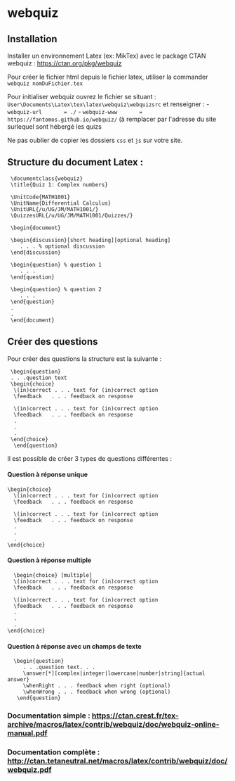 # webquiz

## Installation

Installer un environnement Latex (ex: MikTex) avec le package CTAN webquiz : https://ctan.org/pkg/webquiz

Pour créer le fichier html depuis le fichier latex, utiliser la commander `webquiz nomDuFichier.tex`

Pour initialiser webquiz ouvrez le fichier se situant : `User\Documents\Latex\tex\latex\webquiz\webquizsrc` et renseigner :
     - `webquiz-url       = ./`
     - `webquiz-www       = https://fantomos.github.io/webquiz/` (à remplacer par l'adresse du site surlequel sont hébergé les quizs
     
Ne pas oublier de copier les dossiers `css` et  `js` sur votre site.


## Structure du document Latex : 


     \documentclass{webquiz} 
     \title{Quiz 1: Complex numbers} 
 
     \UnitCode{MATH1001} 
     \UnitName{Differential Calculus} 
     \UnitURL{/u/UG/JM/MATH1001/} 
     \QuizzesURL{/u/UG/JM/MATH1001/Quizzes/} 
 
     \begin{document} 
 
     \begin{discussion}[short heading][optional heading] 
        . . . % optional discussion 
     \end{discussion} 
 
     \begin{question} % question 1 
        . . . 
     \end{question} 
 
     \begin{question} % question 2 
        . . . 
     \end{question} 
     . 
     . 
     \end{document}

## Créer des questions

Pour créer des questions la structure est la suivante : 

     \begin{question} 
     . . .question text 
     \begin{choice} 
      \(in)correct . . . text for (in)correct option 
      \feedback   . . . feedback on response 
 
      \(in)correct . . . text for (in)correct option 
      \feedback   . . . feedback on response 
      . 
      . 
      . 
     \end{choice} 
      \end{question}
   
Il est possible de créer 3 types de questions différentes :
 
#### Question à réponse unique

    \begin{choice} 
      \(in)correct . . . text for (in)correct option 
      \feedback   . . . feedback on response 
 
      \(in)correct . . . text for (in)correct option 
      \feedback   . . . feedback on response 
      . 
      . 
      . 
    \end{choice} 
  
  
#### Question à réponse multiple

      \begin{choice} [multiple]
      \(in)correct . . . text for (in)correct option 
      \feedback   . . . feedback on response 
 
      \(in)correct . . . text for (in)correct option 
      \feedback   . . . feedback on response 
      . 
      . 
      . 
    \end{choice} 
  
  
  #### Question à réponse avec un champs de texte
  
      \begin{question} 
         . . .question text. . . 
         \answer[*][complex|integer|lowercase|number|string]{actual answer} 
         \whenRight . . . feedback when right (optional) 
         \whenWrong . . . feedback when wrong (optional) 
       \end{question}
  
  
  
  ### Documentation simple : https://ctan.crest.fr/tex-archive/macros/latex/contrib/webquiz/doc/webquiz-online-manual.pdf
  ### Documentation complète : http://ctan.tetaneutral.net/macros/latex/contrib/webquiz/doc/webquiz.pdf
